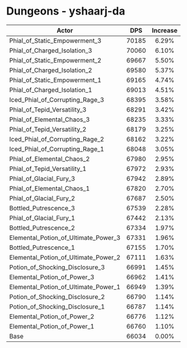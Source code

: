 # Dungeons - yshaarj-da
| Actor | DPS | Increase |
|---|:---:|:---:|
|Phial_of_Static_Empowerment_3|70185|6.29%|
|Phial_of_Charged_Isolation_3|70060|6.10%|
|Phial_of_Static_Empowerment_2|69667|5.50%|
|Phial_of_Charged_Isolation_2|69580|5.37%|
|Phial_of_Static_Empowerment_1|69165|4.74%|
|Phial_of_Charged_Isolation_1|69013|4.51%|
|Iced_Phial_of_Corrupting_Rage_3|68395|3.58%|
|Phial_of_Tepid_Versatility_3|68291|3.42%|
|Phial_of_Elemental_Chaos_3|68235|3.33%|
|Phial_of_Tepid_Versatility_2|68179|3.25%|
|Iced_Phial_of_Corrupting_Rage_2|68162|3.22%|
|Iced_Phial_of_Corrupting_Rage_1|68048|3.05%|
|Phial_of_Elemental_Chaos_2|67980|2.95%|
|Phial_of_Tepid_Versatility_1|67972|2.93%|
|Phial_of_Glacial_Fury_3|67942|2.89%|
|Phial_of_Elemental_Chaos_1|67820|2.70%|
|Phial_of_Glacial_Fury_2|67687|2.50%|
|Bottled_Putrescence_3|67539|2.28%|
|Phial_of_Glacial_Fury_1|67442|2.13%|
|Bottled_Putrescence_2|67334|1.97%|
|Elemental_Potion_of_Ultimate_Power_3|67331|1.96%|
|Bottled_Putrescence_1|67155|1.70%|
|Elemental_Potion_of_Ultimate_Power_2|67111|1.63%|
|Potion_of_Shocking_Disclosure_3|66991|1.45%|
|Elemental_Potion_of_Power_3|66962|1.41%|
|Elemental_Potion_of_Ultimate_Power_1|66949|1.39%|
|Potion_of_Shocking_Disclosure_2|66790|1.14%|
|Potion_of_Shocking_Disclosure_1|66787|1.14%|
|Elemental_Potion_of_Power_2|66776|1.12%|
|Elemental_Potion_of_Power_1|66760|1.10%|
|Base|66034|0.00%|
